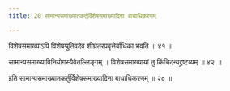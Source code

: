 ```yaml
---
title: 20 सामान्यसमाख्यातकर्तुर्विशेषसमाख्यादिना बाधाधिकरणम्

---
```


विशेषसमाख्याऽपि विशेषश्रुतिवदेव शीघ्रतरप्रवृत्तेर्बाधिका भवति ॥ ४१ ॥

सामान्यसमाख्याविनियोगस्यैवैतल्लिङ्गम् । विशेषसमाख्यायां तु किंचिदन्यद्द्रष्टव्यम् ॥ ४२ ॥

इति सामान्यसमाख्यातकर्तुर्विशेषसमाख्यादिना बाधाधिकरणम् ॥ २० ॥
